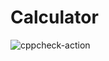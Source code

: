 # Calculator
![cppcheck-action](https://github.com/99002780/Calculator/workflows/cppcheck-action/badge.svg)
